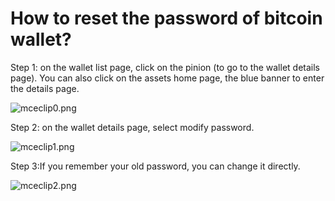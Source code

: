 # How to reset the password of bitcoin wallet?

Step 1: on the wallet list page, click on the pinion \(to go to the wallet details page\). You can also click on the assets home page, the blue banner to enter the details page.

![mceclip0.png](https://tokenpockethelpsupport.zendesk.com/hc/article_attachments/900001026643/mceclip0.png)

Step 2: on the wallet details page, select modify password.

![mceclip1.png](https://tokenpockethelpsupport.zendesk.com/hc/article_attachments/900001015526/mceclip1.png)

Step 3:If you remember your old password, you can change it directly.

![mceclip2.png](https://tokenpockethelpsupport.zendesk.com/hc/article_attachments/900001026663/mceclip2.png)

